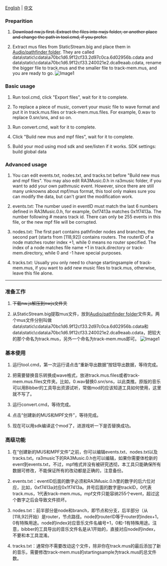 [English]() | [中文]()

### Preparition
1. ~~Download nw.js first. Extract the files into nwjs folder, or another place and change the path in tool.cmd, if you prefer.~~

2. Extract mus files from StaticStream.big and place them in [Audio/pathfinder folder](https://github.com/utunnels/ra3pathmusic/tree/main/modfiles/Audio/pathfinder). They are called data\static\cdata\a70bc1d6.9f12cf33.2d97c0ca.6d02956b.cdata and data\static\cdata\a70bc1d6.9f12cf33.240021e2.dca9eaab.cdata, rename the bigger file to track.mus and the smaller file to track-mem.mus, and you are ready to go.
![Image1](https://user-images.githubusercontent.com/4580718/147325725-ae6fe62d-1658-474c-a7f8-928325da501d.png)

### Basic usage
1. Run tool.cmd, click "Export files", wait for it to complete.

2. To replace a piece of music, convert your music file to wave format and put it in track.mus.files or track-mem.mus.files. For example, 0.wav to replace 0.snr/sns, and so on.

3. Run convert.cmd, wait for it to complete.

4. Click "Build new mus and mpf files", wait for it to complete.

5. Build your mod using mod sdk and see/listen if it works. SDK settings: build global data

### Advanced usage
1. You can edit events.txt, nodes.txt, and tracks.txt before "Build new mus and mpf files". You may also edit RA3Music.0.h in ra3music folder, if you want to add your own pathmusic event. However, since there are still many unknowns about mpf/mus format, this tool only makes sure you can modify the data, but can't grant the modification work.

2. events.txt: The number used in eventID must match the last 6 numbers defined in RA3Music.0.h, for example, 0xf7413a matches 0x1f7413a. The number following # means track id. There can only be 255 events in this file, or the new mpf file will be corrupted.

3. nodes.txt: The first part contains pathfinder nodes and branches, the second part (starts from [118,92]) contains routers. The routerID of a node matches router index +1, while 0 means no router specified. The index of a node matches file name +1 in track.directory or track-mem.directory, while 0 and -1 have special purposes.

4. tracks.txt: Usually you only need to change startingsample of track-mem.mus, if you want to add new music files to track.mus, otherwise, leave this file alone.

-------------------------------------------------

### 准备工作
1. ~~下载nw.js解压到nwjs文件夹~~

2. 从StaticStream.big提取mus文件，放到[Audio/pathfinder folder](https://github.com/utunnels/ra3pathmusic/tree/main/modfiles/Audio/pathfinder)文件夹。两个mus文件分别叫做data\static\cdata\a70bc1d6.9f12cf33.2d97c0ca.6d02956b.cdata和data\static\cdata\a70bc1d6.9f12cf33.240021e2.dca9eaab.cdata，把较大的那个命名为track.mus，另外一个命名为track-mem.mus即可。
![Image1](https://user-images.githubusercontent.com/4580718/147325725-ae6fe62d-1658-474c-a7f8-928325da501d.png)

### 基本使用
1. 运行tool.cmd，第一次运行请点击“重新导出数据”按钮导出数据，等待完成。

2. 把需要替换音乐转换成wave格式，放进track.mus.files或者track-mem.mus.files文件夹。比如，0.wav替换0.snr/sns，以此类推。原版的音乐可以用Bibber的工具导出资源试听，常做mod的应该知道工具如何使用，这里就不写了。

3. 运行convert.cmd，等待完成。

4. 点击“创建新的MUS和MPF文件”，等待完成。

5. 现在可以用sdk编译这个mod了，进游戏听一下是否替换成功。

### 高级功能
1. 在“创建新的MUS和MPF文件”之前，你可以编辑events.txt、nodes.txt以及tracks.txt。ra3music下的RA3Music.0.h也可以编辑，如果你需要体检新的event到events.txt，不过，mpf格式并没有被研究透彻，本工具只能确保所有数据可修改，不能保证所有的改动都是正确的，注意备份。

2. events.txt：eventID后面的数字必须和RA3Music.0.h里的数字的后六位对应，比如，0xf7413a对应0x1f7413a。井号后面的数字是trackID，0代表track.mus，1代表track-mem.mus。mpf文件只能容纳255个event，超过这个数字之后会导致文件损坏。

3. nodes.txt：前半部分是node和branch，即节点和分支，后半部分（从[118,92]开始）是router，节点路径。node的routerID等于router的index+1，0有特殊用途。node的index对应音乐文件名编号+1，0和-1有特殊用途。注意，bibber的工具导出的音乐文件名是从1开始的，直接对应node的index，不要和本工具混淆。

4. tracks.txt：通常你不需要改动这个文件，除非你在track.mus的最后添加了新的音乐，需要修改track-mem.mus的startingsample为track.mus的总文件数。
